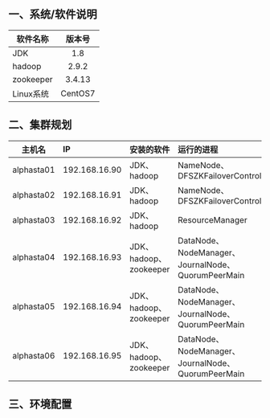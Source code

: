 ## 一、系统/软件说明

软件名称 | 版本号
-|:-:
JDK | 1.8 
hadoop | 2.9.2
zookeeper | 3.4.13
Linux系统 | CentOS7

## 二、集群规划

主机名|IP |安装的软件|运行的进程
-|:-|:-|:-
alphasta01|192.168.16.90|JDK、hadoop|NameNode、DFSZKFailoverController
alphasta02|192.168.16.91|JDK、hadoop|NameNode、DFSZKFailoverController
alphasta03|192.168.16.92|JDK、hadoop|ResourceManager
alphasta04|192.168.16.93|JDK、hadoop、zookeeper|DataNode、NodeManager、JournalNode、QuorumPeerMain
alphasta05|192.168.16.94|JDK、hadoop、zookeeper|DataNode、NodeManager、JournalNode、QuorumPeerMain
alphasta06|192.168.16.95 | JDK、hadoop、zookeeper| DataNode、NodeManager、JournalNode、QuorumPeerMain

## 三、环境配置



